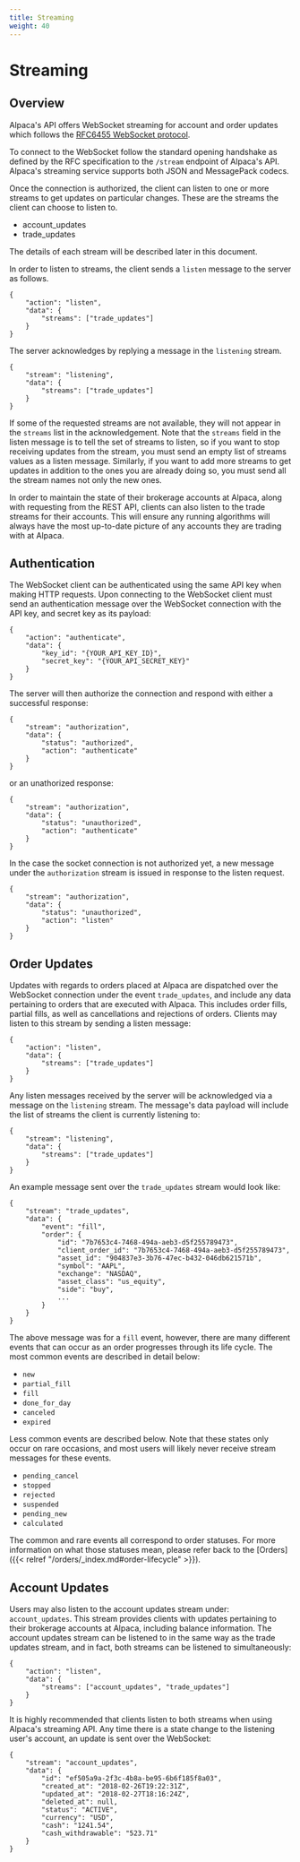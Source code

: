 ```yaml
---
title: Streaming
weight: 40
---
```


# Streaming

## Overview
Alpaca's API offers WebSocket streaming for account and order updates which follows the [RFC6455 WebSocket protocol](https://tools.ietf.org/html/rfc6455).

To connect to the WebSocket follow the standard opening handshake as defined by the RFC specification to the `/stream`
endpoint of Alpaca's API. Alpaca's streaming service supports both JSON and MessagePack codecs.

Once the connection is authorized, the client can listen to one or more streams
to get updates on particular changes.  These are the streams the client can
choose to listen to.

- account_updates
- trade_updates

The details of each stream will be described later in this document.

In order to listen to streams, the client sends a `listen` message
to the server as follows.
```
{
    "action": "listen",
    "data": {
        "streams": ["trade_updates"]
    }
}
```

The server acknowledges by replying a message in the `listening` stream.

```
{
    "stream": "listening",
    "data": {
        "streams": ["trade_updates"]
    }
}
```

If some of the requested streams are not available, they will not appear
in the `streams` list in the acknowledgement.
Note that the `streams` field in the listen message is to tell
the set of streams to listen, so if you want to stop receiving
updates from the stream, you must send an empty list of streams
values as a listen message.  Similarly, if you want to add more
streams to get updates in addition to the ones you are already
doing so, you must send all the stream names not only the new
ones.

In order to maintain the state of their brokerage accounts at Alpaca, along with requesting from the REST API, clients can also
listen to the trade streams for their accounts. This will ensure any running algorithms will always have the most up-to-date
picture of any accounts they are trading with at Alpaca.

## Authentication
The WebSocket client can be authenticated using the same API key when making HTTP requests. Upon connecting to the WebSocket
client must send an authentication message over the WebSocket connection with the API key, and secret key as its payload:
```
{
    "action": "authenticate",
    "data": {
        "key_id": "{YOUR_API_KEY_ID}",
        "secret_key": "{YOUR_API_SECRET_KEY}"
    }
}
```

The server will then authorize the connection and respond with either a successful response:

```
{
    "stream": "authorization",
    "data": {
        "status": "authorized",
        "action": "authenticate"
    }
}
```

or an unathorized response:

```
{
    "stream": "authorization",
    "data": {
        "status": "unauthorized",
        "action": "authenticate"
    }
}
```

In the case the socket connection is not authorized yet, a new message under
the `authorization` stream is issued in response to the listen request.

```
{
    "stream": "authorization",
    "data": {
        "status": "unauthorized",
        "action": "listen"
    }
}
```

## Order Updates
Updates with regards to orders placed at Alpaca are dispatched over the WebSocket connection under the event `trade_updates`, and include
any data pertaining to orders that are executed with Alpaca. This includes order fills, partial fills, as well as cancellations and
rejections of orders. Clients may listen to this stream by sending a listen message:

```
{
    "action": "listen",
    "data": {
        "streams": ["trade_updates"]
    }
}
```

Any listen messages received by the server will be acknowledged via a message on the `listening` stream. The message's
data payload will include the list of streams the client is currently listening to:

```
{
    "stream": "listening",
    "data": {
        "streams": ["trade_updates"]
    }
}
```

An example message sent over the `trade_updates` stream would look like:
```
{
    "stream": "trade_updates",
    "data": {
        "event": "fill",
        "order": {
            "id": "7b7653c4-7468-494a-aeb3-d5f255789473",
            "client_order_id": "7b7653c4-7468-494a-aeb3-d5f255789473",
            "asset_id": "904837e3-3b76-47ec-b432-046db621571b",
            "symbol": "AAPL",
            "exchange": "NASDAQ",
            "asset_class": "us_equity",
            "side": "buy",
            ...
        }
    }
}
```

The above message was for a `fill` event, however, there are many different events that can occur as an order progresses
through its life cycle. The most common events are described in detail below:

- `new`
- `partial_fill`
- `fill`
- `done_for_day`
- `canceled`
- `expired`

Less common events are described below. Note that these states only occur on rare occasions, and most users will likely never
receive stream messages for these events.

- `pending_cancel`
- `stopped`
- `rejected`
- `suspended`
- `pending_new`
- `calculated`

The common and rare events all correspond to order statuses. For more information on what those statuses mean, please refer
back to the [Orders]({{< relref "/orders/_index.md#order-lifecycle" >}}).

## Account Updates
Users may also listen to the account updates stream under: `account_updates`. This stream provides clients with updates pertaining
to their brokerage accounts at Alpaca, including balance information. The account updates stream can be listened to in the same
way as the trade updates stream, and in fact, both streams can be listened to simultaneously:

```
{
    "action": "listen",
    "data": {
        "streams": ["account_updates", "trade_updates"]
    }
}
```

It is highly recommended that clients listen to both streams when using Alpaca's streaming API. Any time there is a state change to the listening user's account, an update is sent over the WebSocket:
```
{
    "stream": "account_updates",
    "data": {
        "id": "ef505a9a-2f3c-4b8a-be95-6b6f185f8a03",
        "created_at": "2018-02-26T19:22:31Z",
        "updated_at": "2018-02-27T18:16:24Z",
        "deleted_at": null,
        "status": "ACTIVE",
        "currency": "USD",
        "cash": "1241.54",
        "cash_withdrawable": "523.71"
    }
}
```
